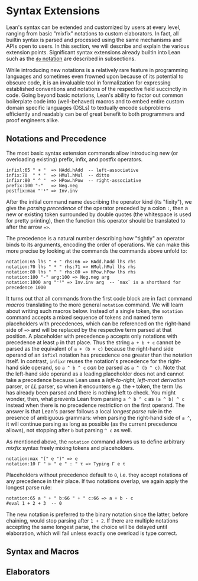 # Syntax Extensions

Lean's syntax can be extended and customized by users at every level, ranging from basic "mixfix" notations to custom elaborators.
In fact, all builtin syntax is parsed and processed using the same mechanisms and APIs open to users.
In this section, we will describe and explain the various extension points.
Significant syntax extensions already builtin into Lean such as the [`do` notation](./do.md) are described in subsections.

While introducing new notations is a relatively rare feature in programming languages and sometimes even frowned upon because of its potential to obscure code, it is an invaluable tool in formalization for expressing established conventions and notations of the respective field succinctly in code.
Going beyond basic notations, Lean's ability to factor out common boilerplate code into (well-behaved) macros and to embed entire custom domain specific languages (DSLs) to textually encode subproblems efficiently and readably can be of great benefit to both programmers and proof engineers alike.

## Notations and Precedence

The most basic syntax extension commands allow introducing new (or overloading existing) prefix, infix, and postfix operators.

```lean
infixl:65 " + "  => HAdd.hAdd  -- left-associative
infix:70  " * "  => HMul.hMul  -- ditto
infixr:80 " ^ "  => HPow.hPow  -- right-associative
prefix:100 "-"   => Neg.neg
postfix:max "⁻¹" => Inv.inv
```

After the initial command name describing the operator kind (its "fixity"), we give the *parsing precedence* of the operator preceded by a colon `:`, then a new or existing token surrounded by double quotes (the whitespace is used for pretty printing), then the function this operator should be translated to after the arrow `=>`.

The precedence is a natural number describing how "tightly" an operator binds to its arguments, encoding the order of operations.
We can make this more precise by looking at the commands the commands above unfold to:

```lean
notation:65 lhs " + " rhs:66 => HAdd.hAdd lhs rhs
notation:70 lhs " * " rhs:71 => HMul.hMul lhs rhs
notation:80 lhs " ^ " rhs:80 => HPow.hPow lhs rhs
notation:100 "-" arg:100 => Neg.neg arg
notation:1000 arg "⁻¹" => Inv.inv arg  -- `max` is a shorthand for precedence 1000
```

It turns out that all commands from the first code block are in fact command *macros* translating to the more general `notation` command.
We will learn about writing such macros below.
Instead of a single token, the `notation` command accepts a mixed sequence of tokens and named term placeholders with precedences, which can be referenced on the right-hand side of `=>` and will be replaced by the respective term parsed at that position.
A placeholder with precedence `p` accepts only notations with precedence at least `p` in that place.
Thus the string `a + b + c` cannot be parsed as the equivalent of `a + (b + c)` because the right-hand side operand of an `infixl` notation has precedence one greater than the notation itself.
In contrast, `infixr` reuses the notation's precedence for the right-hand side operand, so `a ^ b ^ c` *can* be parsed as `a ^ (b ^ c)`.
Note that the left-hand side operand as a leading placeholder does not and cannot take a precedence because Lean uses a *left-to-right, left-most derivation* parser, or *LL* parser, so when it encounters e.g. the `+` token, the term `lhs` has already been parsed and there is nothing left to check.
You might wonder, then, what prevents Lean from parsing `a ^ b ^ c` as `(a ^ b) ^ c` instead when there is no precedence restriction on the first operand.
The answer is that Lean's parser follows a local *longest parse* rule in the presence of ambiguous grammars: when parsing the right-hand side of `a ^`, it will continue parsing as long as possible (as the current precedence allows), not stopping after `b` but parsing `^ c` as well.

As mentioned above, the `notation` command allows us to define arbitrary *mixfix* syntax freely mixing tokens and placeholders.
```lean
notation:max "(" e ")" => e
notation:10 Γ " ⊢ " e " : " τ => Typing Γ e τ
```
Placeholders without precedence default to `0`, i.e. they accept notations of any precedence in their place.
If two notations overlap, we again apply the longest parse rule:
```lean
notation:65 a " + " b:66 " + " c:66 => a + b - c
#eval 1 + 2 + 3  -- 0
```
The new notation is preferred to the binary notation since the latter, before chaining, would stop parsing after `1 + 2`.
If there are multiple notations accepting the same longest parse, the choice will be delayed until elaboration, which will fail unless exactly one overload is type correct.

## Syntax and Macros

## Elaborators
